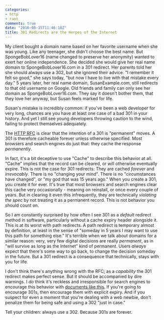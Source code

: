 ```yaml
---
categories:
- http
- rant
comments: true
date: "2016-08-15T11:46:10Z"
title: 301 Redirects are the Herpes of the Internet
---
```

My client bought a domain name based on her favorite username when she was young. Like any teenager, she didn't choose the best name. But SpongeBobLover16 (name changed to preserve her anonymity) wanted to exert her online independence. She decided she would give her real name domain to SpongeBobLover16.com in a 301 redirect. Her parents told her she should always use a 302, but she ignored their advice. "I remember it felt so good," she says today, "but now I have to live with that mistake every day." 5 years later, her real name domain, SusanExample.com, still redirects to that old username on Google. Old friends and family can only see her domain as SpongeBobLover16.com. They say it doesn't bother them, that they love her anyway, but Susan feels marked for life.

Susan's mistake is incredibly common: if you've been a web developer for very long, chances are you have at least one case of a bad 301 in your history. And yet I still see young developers throwing caution to the wind, failing to protect themselves adequately.

The [HTTP RFC](https://www.w3.org/Protocols/rfc2616/rfc2616-sec10.html#sec10.3.2) is clear that the intention of a 301 is "permanent" moves. A 301 is therefore cacheable forever unless otherwise specified. Most browsers and search engines do just that: they cache the response *permanently*.

In fact, it's a bit deceptive to use "Cache" to describe this behavior at all. "Cache" implies that the record can be cleared, or will otherwise eventually expire. This is not the case for 301 redirects: They are cached *forever* and *irrevocably*. There is no "changing your mind". There is no "circumstances have changed", or "my god that was 15 years ago." When you create a 301, you create it for ever. It's true that most browsers and search engines clear this cache very occasionally - meaning on reinstall, or once every couple of years. But in clearing it even this infrequently, they are technically *violating the spec* by not treating it as a permanent record. This is not behavior you should count on.

So I am constantly surprised by how often I see 301 as a *default* redirect method in software, particularly without a cache expiry header alongside it. This is at its worst with path redirects. A path redirect is temporary almost by definition, at least in the sense of "someday in 5 years I may want to use this path for something else." It's terrible when we talk about domains for a similar reason: very, very few digital decisions are really *permanent*, as in "will survive as long as the Internet" kind of permanent. Users _always_ expect that there's some way to go back, to change the decision someday in the future. But a 301 redirect is a consequence that technically, stays with you for life.

I don't think there's anything wrong with the RFC; as a *capability* the 301 redirect makes perfect sense. But it should be accompanied by dire warnings. I *do* think it's reckless and irresponsible for search engines to encourage this behavior with [documents like this](https://moz.com/learn/seo/redirection). If you're going to encourage 301s, then encourage them with explicit expiry. And if you suspect for even a moment that you're dealing with a web newbie, don't penalize them for being safe and using a 302 "just in case."

Tell your children: always use a 302. Because 301s are forever.
